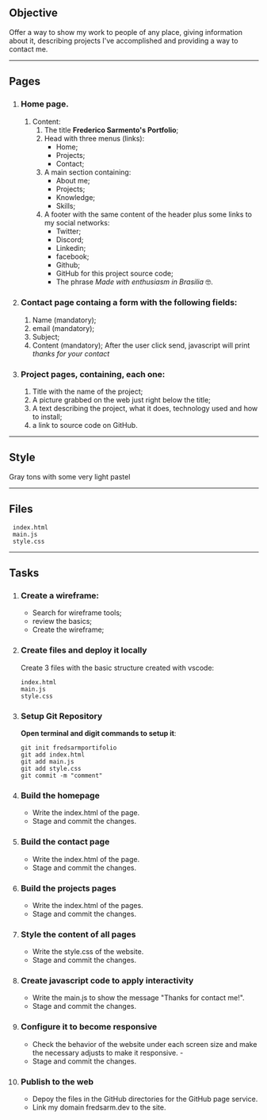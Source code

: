 ## Objective

Offer a way to show my work to people of any place, giving information about it, describing projects I've accomplished and providing a way to contact me.

***
## Pages

1.  ### Home page.
    1.  Content:
        1.  The title **Frederico Sarmento's Portfolio**;
        2.  Head with three menus (links):
            - Home;
            - Projects;
            - Contact;
        3.  A main section containing:
            - About me;
            - Projects;
            - Knowledge;
            - Skills;
        4.  A footer with the same content of the header plus some links to my social networks:
            - Twitter;
            - Discord;
            - Linkedin;
            - facebook;
            - Github;
            - GitHub for this project source code;
            - The phrase *Made with enthusiasm in Brasilia* 🤓.
2.  ### Contact page containg a form with the following fields:
    1.  Name (mandatory);
    2.  email (mandatory);
    3.  Subject;
    4.  Content (mandatory);
        After the user click send, javascript will print *thanks for your contact*
3.  ### Project pages, containing, each one:
    1.  Title with the name of the project;
    2.  A picture grabbed on the web just right below the title;
    3.  A text describing the project, what it does, technology used and how to install;
    4.  a link to source code on GitHub.

***
## Style

Gray tons with some very light pastel

***
## Files

	 index.html
	 main.js
	 style.css
* * *
## Tasks

1.  ### Create a wireframe:
    
    - Search for wireframe tools;
    - review the basics;
    - Create the wireframe;
	
2.  ### Create files and deploy it locally
    Create 3 files with the basic structure created with vscode:
		
	    index.html
		main.js
		style.css

3.  ### Setup Git Repository
	
	**Open terminal and digit commands to setup it**:
		
		git init fredsarmportifolio
		git add index.html
		git add main.js
		git add style.css
		git commit -m "comment"
		
4.  ### Build the homepage
    - Write the index.html of the page. 
    - Stage and commit the changes.
5.  ### Build the contact page
    - Write the index.html of the page. 
    - Stage and commit the changes.
6.  ### Build the projects pages
    - Write the index.html of the pages. 
    - Stage and commit the changes.
7.  ### Style the content of all pages
	- Write the style.css of the website. 
	- Stage and commit the changes.
8.  ### Create javascript code to apply interactivity
	- Write the main.js to show the message "Thanks for contact me!". 
	- Stage and commit the changes.   
9.  ### Configure it to become responsive
	- Check the behavior of the website under each screen size and make the necessary adjusts to make it responsive. -
	- Stage and commit the changes.
10. ### Publish to the web
	- Depoy the files in the GitHub directories for the GitHub page service.
	- Link my domain fredsarm.dev to the site.
